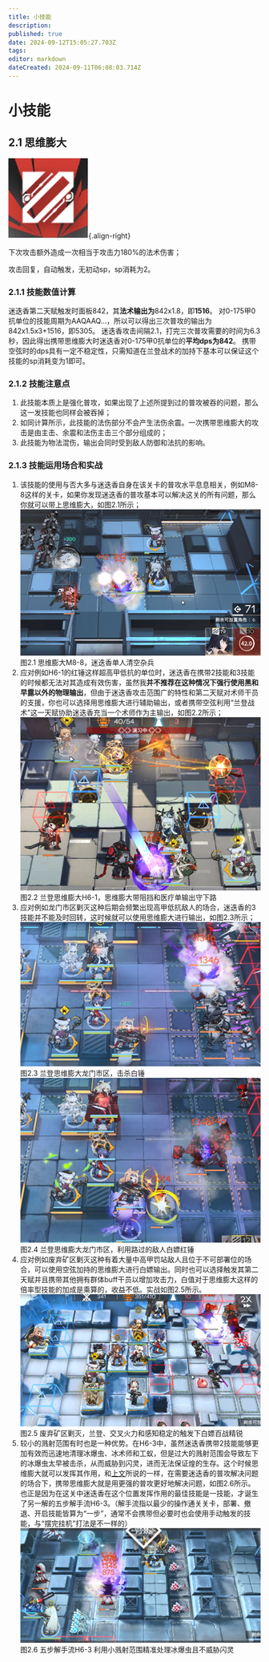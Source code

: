```yaml
---
title: 小技能
description: 
published: true
date: 2024-09-12T15:05:27.703Z
tags: 
editor: markdown
dateCreated: 2024-09-11T06:08:03.714Z
---
```


# 小技能
## 2.1 思维膨大

![思维膨大.png](/迷迭香使用说明书-附件/思维膨大.png){.align-right}

下次攻击额外造成一次相当于攻击力180%的法术伤害；

攻击回复，自动触发，无初动sp，sp消耗为2。

### 2.1.1 技能数值计算
迷迭香第二天赋触发时面板842，其**法术输出为**842x1.8，即**1516**。
对0-175甲0抗单位的技能周期为AAQAAQ...，所以可以得出三次普攻的输出为842x1.5x3+1516，即5305。
迷迭香攻击间隔2.1，打完三次普攻需要的时间为6.3秒，因此得出携带思维膨大时迷迭香对0-175甲0抗单位的**平均dps为842**。
携带空弦时的dps具有一定不稳定性，只需知道在兰登战术的加持下基本可以保证这个技能的sp消耗变为1即可。

### 2.1.2 技能注意点
1. 此技能本质上是强化普攻，如果出现了上述所提到过的普攻被吞的问题，那么这一发技能也同样会被吞掉；
2. 如同计算所示，此技能的法伤部分不会产生法伤余震。一次携带思维膨大的攻击是由主击、余震和法伤主击三个部分组成的；
3. 此技能为物法混伤，输出会同时受到敌人防御和法抗的影响。

### 2.1.3 技能运用场合和实战 
1. 该技能的使用与否大多与迷迭香自身在该关卡的普攻水平息息相关，例如M8-8这样的关卡，如果你发现迷迭香的普攻基本可以解决这关的所有问题，那么你就可以带上思维膨大，如图2.1所示；
	![图2.1 思维膨大M8-8，迷迭香单人清空杂兵](/迷迭香使用说明书-附件/2.1.png)
	图2.1 思维膨大M8-8，迷迭香单人清空杂兵
2. 应对例如H6-1的红锤这样超高甲低抗的单位时，迷迭香在携带2技能和3技能的时候都无法对其造成有效伤害，虽然我**并不推荐在这种情况下强行使用黑和早露以外的物理输出**，但由于迷迭香攻击范围广的特性和第二天赋对术师干员的支援，你也可以选择用思维膨大进行辅助输出，或者携带空弦利用“兰登战术”这一天赋协助迷迭香充当一个术师作为主输出，如图2.2所示；
	![图2.2 兰登思维膨大H6-1，思维膨大带阻挡和医疗单输出守下路](/迷迭香使用说明书-附件/2.2.png)
	图2.2 兰登思维膨大H6-1，思维膨大带阻挡和医疗单输出守下路
3. 应对例如龙门市区剿灭这种后期会频繁出现高甲低抗敌人的场合，迷迭香的3技能并不能及时回转，这时候就可以使用思维膨大进行输出，如图2.3所示；
	![图2.3 兰登思维膨大龙门市区，击杀白锤](/迷迭香使用说明书-附件/2.3.png)
	图2.3 兰登思维膨大龙门市区，击杀白锤
	![图2.4 兰登思维膨大龙门市区，利用路过的敌人白嫖红锤](/迷迭香使用说明书-附件/2.4.png)
	图2.4 兰登思维膨大龙门市区，利用路过的敌人白嫖红锤
4. 应对例如废弃矿区剿灭这种有着大量中高甲罚站敌人且位于不可部署位的场合，可以使用空弦加持的思维膨大进行白嫖输出。同时也可以选择触发其第二天赋并且携带其他拥有群体buff干员以增加攻击力，白值对于思维膨大这样的倍率型技能的加成是乘算的，收益不低。实战如图2.5所示。
	![图2.5 废弃矿区剿灭，兰登、交叉火力和感知稳定的触发下白嫖百战精锐](/迷迭香使用说明书-附件/2.5.png)
	图2.5 废弃矿区剿灭，兰登、交叉火力和感知稳定的触发下白嫖百战精锐
5. 较小的溅射范围有时也是一种优势。在H6-3中，虽然迷迭香携带2技能能够更加有效而迅速地清理冰爆虫、冰术师和工蚁，但是过大的溅射范围会导致左下的冰爆虫太早被击杀，从而威胁到闪灵，进而无法保证煌的生存。这个时候思维膨大就可以发挥其作用，和[上文](#技能注意点)所说的一样，在需要迷迭香的普攻解决问题的场合下，携带思维膨大就是用更强的普攻更好地解决问题，如图2.6所示。也正是因为在这关中迷迭香在这个位置发挥作用的最佳技能是一技能，才诞生了另一解的五步解手流H6-3。（解手流指以最少的操作通关关卡，部署、撤退、开启技能皆算为“一步”，通常不会携带但必要时也会使用手动触发的技能，与“摆完挂机”打法是不一样的）
	![图2.6 五步解手流H6-3 利用小溅射范围精准处理冰爆虫且不威胁闪灵](/迷迭香使用说明书-附件/2.6.png)
	图2.6 五步解手流H6-3 利用小溅射范围精准处理冰爆虫且不威胁闪灵